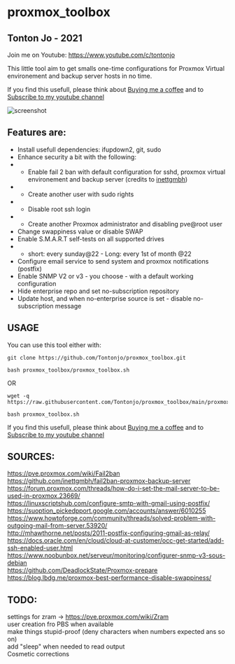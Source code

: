 # proxmox_toolbox

## Tonton Jo - 2021
Join me on Youtube: https://www.youtube.com/c/tontonjo

This little tool aim to get smalls one-time configurations for Proxmox Virtual environement and backup server hosts in no time.

If you find this usefull, please think about [Buying me a coffee](https://www.buymeacoffee.com/tontonjo)
and to [Subscribe to my youtube channel](http://youtube.com/channel/UCnED3K6K5FDUp-x_8rwpsZw?sub_confirmation=1)

![screenshot](https://i.ibb.co/DMPZDjM/Screenshot-2021-06-16-084542.png)  
## Features are:
- Install usefull dependencies: ifupdown2, git, sudo
- Enhance security a bit with the following:
- - Enable fail 2 ban with default configuration for sshd, proxmox virtual environement and backup server (credits to [inettgmbh](https://github.com/inettgmbh/fail2ban-proxmox-backup-server))
- - Create another user with sudo rights
- - Disable root ssh login
- - Create another Proxmox administrator and disabling pve@root user
- Change swappiness value or disable SWAP
- Enable S.M.A.R.T self-tests on all supported drives
- - short: every sunday@22 - Long: every 1st of month @22
- Configure email service to send system and proxmox notifications (postfix)
- Enable SNMP V2 or v3 - you choose - with a default working configuration
- Hide enterprise repo and set no-subscription repository
- Update host, and when no-enterprise source is set - disable no-subscription message


## USAGE
You can use this tool either with:
```shell
git clone https://github.com/Tontonjo/proxmox_toolbox.git
```
```shell
bash proxmox_toolbox/proxmox_toolbox.sh
```
OR
```shell
wget -q https://raw.githubusercontent.com/Tontonjo/proxmox_toolbox/main/proxmox_toolbox.sh
```
```shell
bash proxmox_toolbox.sh
```
If you find this usefull, please think about [Buying me a coffee](https://www.buymeacoffee.com/tontonjo)
and to [Subscribe to my youtube channel](http://youtube.com/channel/UCnED3K6K5FDUp-x_8rwpsZw?sub_confirmation=1)

## SOURCES:
https://pve.proxmox.com/wiki/Fail2ban  
https://github.com/inettgmbh/fail2ban-proxmox-backup-server  
https://forum.proxmox.com/threads/how-do-i-set-the-mail-server-to-be-used-in-proxmox.23669/  
https://linuxscriptshub.com/configure-smtp-with-gmail-using-postfix/  
https://suoption_pickedpport.google.com/accounts/answer/6010255  
https://www.howtoforge.com/community/threads/solved-problem-with-outgoing-mail-from-server.53920/  
http://mhawthorne.net/posts/2011-postfix-configuring-gmail-as-relay/  
https://docs.oracle.com/en/cloud/cloud-at-customer/occ-get-started/add-ssh-enabled-user.html  
https://www.noobunbox.net/serveur/monitoring/configurer-snmp-v3-sous-debian  
https://github.com/DeadlockState/Proxmox-prepare  
https://blog.lbdg.me/proxmox-best-performance-disable-swappiness/  


## TODO:  
settings for zram -> https://pve.proxmox.com/wiki/Zram  
user creation fro PBS when available  
make things stupid-proof (deny characters when numbers expected ans so on)  
add "sleep" when needed to read output  
Cosmetic corrections  
